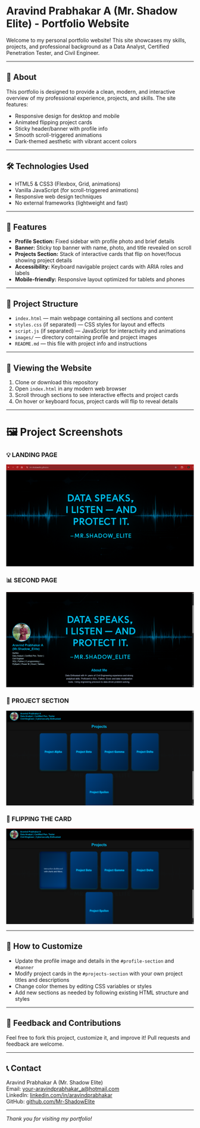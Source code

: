 # Aravind Prabhakar A (Mr. Shadow Elite) - Portfolio Website

Welcome to my personal portfolio website! This site showcases my skills, projects, and professional background as a Data Analyst, Certified Penetration Tester, and Civil Engineer.

---

## 🚀 About

This portfolio is designed to provide a clean, modern, and interactive overview of my professional experience, projects, and skills. The site features:

- Responsive design for desktop and mobile
- Animated flipping project cards
- Sticky header/banner with profile info
- Smooth scroll-triggered animations
- Dark-themed aesthetic with vibrant accent colors

---

## 🛠️ Technologies Used

- HTML5 & CSS3 (Flexbox, Grid, animations)
- Vanilla JavaScript (for scroll-triggered animations)
- Responsive web design techniques
- No external frameworks (lightweight and fast)

---

## 🎨 Features

- **Profile Section:** Fixed sidebar with profile photo and brief details
- **Banner:** Sticky top banner with name, photo, and title revealed on scroll
- **Projects Section:** Stack of interactive cards that flip on hover/focus showing project details
- **Accessibility:** Keyboard navigable project cards with ARIA roles and labels
- **Mobile-friendly:** Responsive layout optimized for tablets and phones

---

## 📁 Project Structure

- `index.html` — main webpage containing all sections and content
- `styles.css` (if separated) — CSS styles for layout and effects
- `script.js` (if separated) — JavaScript for interactivity and animations
- `images/` — directory containing profile and project images
- `README.md` — this file with project info and instructions

---

## 📱 Viewing the Website

1. Clone or download this repository
2. Open `index.html` in any modern web browser
3. Scroll through sections to see interactive effects and project cards
4. On hover or keyboard focus, project cards will flip to reveal details

---
# 🖼️ Project Screenshots

### 💡 LANDING PAGE

![LANDING PAGE](https://github.com/Mr-ShadowElite/mr-shadowelite.github.io/blob/main/images/landing%20page.png)

### 📊 SECOND PAGE

![SECOND PAGE](https://github.com/Mr-ShadowElite/mr-shadowelite.github.io/blob/main/images/2nd%20page.png)

### 🔐 PROJECT SECTION

![PROJECT SECTION ](https://github.com/Mr-ShadowElite/mr-shadowelite.github.io/blob/main/images/3rd%20page.png)

### 🔐 FLIPPING THE CARD

![FLIPPING THE CARD](https://github.com/Mr-ShadowElite/mr-shadowelite.github.io/blob/main/images/flipping%20cards%204th.png)


---

## 🌟 How to Customize

- Update the profile image and details in the `#profile-section` and `#banner`
- Modify project cards in the `#projects-section` with your own project titles and descriptions
- Change color themes by editing CSS variables or styles
- Add new sections as needed by following existing HTML structure and styles

---

## 🙌 Feedback and Contributions

Feel free to fork this project, customize it, and improve it! Pull requests and feedback are welcome.

---

## 📞 Contact

Aravind Prabhakar A (Mr. Shadow Elite)  
Email: your-aravindprabhakar_a@hotmail.com  
LinkedIn: [linkedin.com/in/aravindprabhakar](https://linkedin.com/in/aravindprabhakar)  
GitHub: [github.com/Mr-ShadowElite](https://github.com/Mr-ShadowElite)  

---

*Thank you for visiting my portfolio!*

